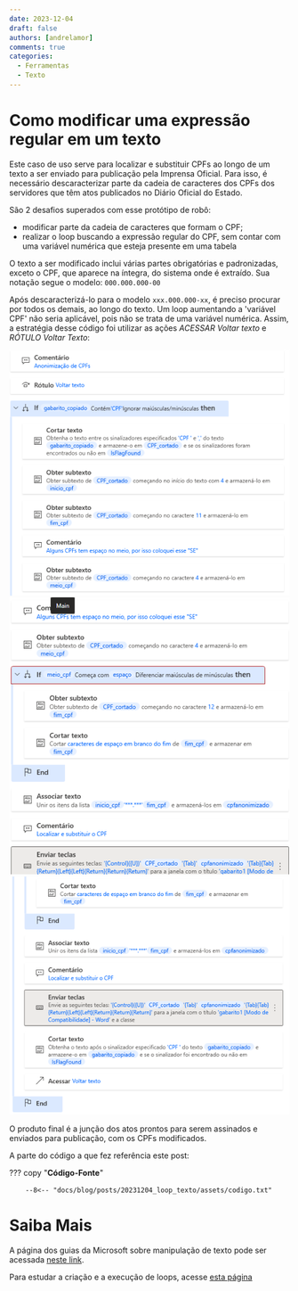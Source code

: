 ```yaml
---
date: 2023-12-04
draft: false
authors: [andrelamor]
comments: true
categories:
  - Ferramentas
  - Texto
---
```


# Como modificar uma expressão regular em um texto

Este caso de uso serve para localizar e substituir CPFs ao longo de um texto a ser enviado para publicação pela Imprensa Oficial. Para isso, é necessário descaracterizar parte da cadeia de caracteres dos CPFs dos servidores que têm atos publicados no Diário Oficial do Estado.

São 2 desafios superados com esse protótipo de robô:

- modificar parte da cadeia de caracteres que formam o CPF;
- realizar o loop buscando a expressão regular do CPF, sem contar com uma variável numérica que esteja presente em uma tabela

<!-- more -->

O texto a ser modificado inclui várias partes obrigatórias e padronizadas, exceto o CPF, que aparece na íntegra, do sistema onde é extraído. Sua notação segue o modelo: `000.000.000-00`

Após descaracterizá-lo para o modelo `xxx.000.000-xx`, é preciso procurar por todos os demais, ao longo do texto. Um loop aumentando a 'variável CPF' não seria aplicável, pois não se trata de uma variável numérica. Assim, a estratégia desse código foi utilizar as ações _ACESSAR Voltar texto_ e _RÓTULO Voltar Texto_:

![](assets/codigo1.png)
![](assets/codigo2.png)
![](assets/codigo3.png)

O produto final é a junção dos atos prontos para serem assinados e enviados para publicação, com os CPFs modificados.

A parte do código a que fez referência este post:

??? copy "**Código-Fonte**"

        --8<-- "docs/blog/posts/20231204_loop_texto/assets/codigo.txt"

# Saiba Mais

A página dos guias da Microsoft sobre manipulação de texto pode ser acessada [neste link](https://learn.microsoft.com/pt-br/training/modules/pad-text-manipulation/).

Para estudar a criação e a execução de loops, acesse [esta página](https://learn.microsoft.com/pt-br/training/modules/pad-loops/)
